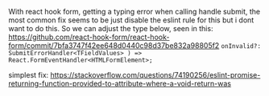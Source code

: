 


<!-- ----------------------------------------------------------------------- -->

With react hook form, getting a typing error when calling handle submit, the most common fix seems to be just disable the eslint rule for this but i dont want to do this. So we can adjust the type below, seen in this:
https://github.com/react-hook-form/react-hook-form/commit/7bfa3747f42ee648d0440c98d37be832a98805f2
`
 onInvalid?: SubmitErrorHandler<TFieldValues>
) => React.FormEventHandler<HTMLFormElement>;
`

simplest fix:
https://stackoverflow.com/questions/74190256/eslint-promise-returning-function-provided-to-attribute-where-a-void-return-was

<!-- ----------------------------------------------------------------------- -->